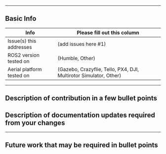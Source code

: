 <!-- Please fill out the following pull request template for non-trivial changes to help us process your PR faster and more efficiently.-->

---

## Basic Info

| Info | Please fill out this column |
| ------ | ----------- |
| Issue(s) this addresses   | (add issues here #1) |
| ROS2 version tested on | (Humble, Other) |
| Aerial platform tested on | (Gazebo, Crazyflie, Tello, PX4, DJI, Multirotor Simulator, Other) |

---

## Description of contribution in a few bullet points

<!--
* Added this neat new feature
* Also fixed a typo in a parameter name in as2_motion_controller_manager
-->

## Description of documentation updates required from your changes

<!--
* Added new parameter, so need to add that to default configs and documentation page
* Added some capabilities, need to document them
-->

---

## Future work that may be required in bullet points

<!--
* There might be some optimizations to be made in ...
* A lot of redundancy in this package, we might want to add a function `bool XYZ()` to reduce clutter
-->

